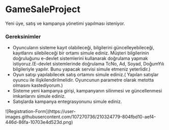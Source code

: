 # GameSaleProject

Yeni üye, satış ve kampanya yönetimi yapılması isteniyor.
<h3>Gereksinimler</h3>

 <ul>
   <li>Oyuncuların sisteme kayıt olabileceği, bilgilerini güncelleyebileceği, kayıtlarını silebileceği bir ortamı simule ediniz. Müşteri bilgilerinin doğruluğunu e-devlet sistemlerini kullanarak doğrulama yapmak istiyoruz.(E-devlet sistemlerinde doğrulama TcNo, Ad, Soyad, DoğumYılı bilgileriyle yapılır. Bunu yapacak servisi simule etmeniz yeterlidir.)</li>
   <li>Oyun satışı yapılabilecek satış ortamını simule ediniz.( Yapılan satışlar oyuncu ile ilişkilendirilmelidir. Oyuncunun parametre olarak metotta olmasını kastediyorum.)</li>
   <li>Sisteme yeni kampanya girişi, kampanyanın silinmesi ve güncellenmesi imkanlarını simule ediniz.</li>
   <li>Satışlarda kampanya entegrasyonunu simule ediniz.</li>
 </ul> 
![Registration-Form](https://user-images.githubusercontent.com/107270736/210324779-804fbd10-aef4-446d-86fa-10703e4d523d.png)
